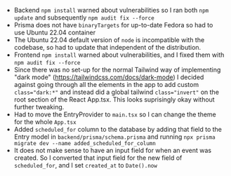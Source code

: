 - Backend `npm install` warned about vulnerabilities so I ran both `npm update` and subsequently `npm audit fix --force`
- Prisma does not have `binaryTargets` for up-to-date Fedora so had to use Ubuntu 22.04 container
- The Ubuntu 22.04 default version of `node` is incompatible with the codebase, so had to update that independent of the distribution.
- Frontend `npm install` warned about vulnerabilities, and I fixed them with `npm audit fix --force`
- Since there was no set-up for the normal Tailwind way of implementing "dark mode" (https://tailwindcss.com/docs/dark-mode) I decided against going through all the elements in the app to add custom `class="dark:*"` and instead did a global tailwind `class="invert"` on the root section of the React App.tsx. This looks suprisingly okay without further tweaking.
- Had to move the EntryProvider to `main.tsx` so I can change the theme for the whole `App.tsx`
- Added `scheduled_for` column to the database by adding that field to the Entry model in `backend/prisma/schema.prisma` and running `npx prisma migrate dev --name added_scheduled_for_column`
- It does not make sense to have an input field for when an event was created. So I converted that input field for the new field of `scheduled_for`, and I set `created_at` to `Date().now`
